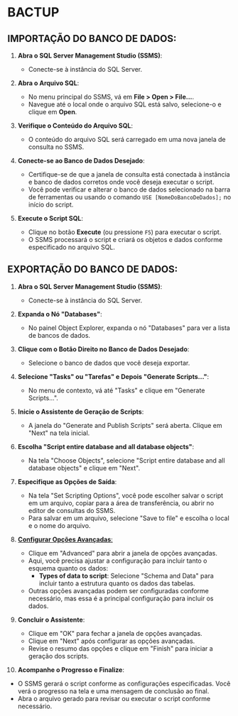 # BACTUP 
## IMPORTAÇÃO DO BANCO DE DADOS:
1. **Abra o SQL Server Management Studio (SSMS)**:
   - Conecte-se à instância do SQL Server.

2. **Abra o Arquivo SQL**:
   - No menu principal do SSMS, vá em **File > Open > File...**.
   - Navegue até o local onde o arquivo SQL está salvo, selecione-o e clique em **Open**.

3. **Verifique o Conteúdo do Arquivo SQL**:
   - O conteúdo do arquivo SQL será carregado em uma nova janela de consulta no SSMS.

4. **Conecte-se ao Banco de Dados Desejado**:
   - Certifique-se de que a janela de consulta está conectada à instância e banco de dados corretos onde você deseja executar o script.
   - Você pode verificar e alterar o banco de dados selecionado na barra de ferramentas ou usando o comando `USE [NomeDoBancoDeDados];` no início do script.

5. **Execute o Script SQL**:
   - Clique no botão **Execute** (ou pressione `F5`) para executar o script.
   - O SSMS processará o script e criará os objetos e dados conforme especificado no arquivo SQL.

## EXPORTAÇÃO DO BANCO DE DADOS:
1. **Abra o SQL Server Management Studio (SSMS)**:
   - Conecte-se à instância do SQL Server.

2. **Expanda o Nó "Databases"**:
   - No painel Object Explorer, expanda o nó "Databases" para ver a lista de bancos de dados.

3. **Clique com o Botão Direito no Banco de Dados Desejado**:
   - Selecione o banco de dados que você deseja exportar.

4. **Selecione "Tasks" ou "Tarefas" e Depois "Generate Scripts..."**:
   - No menu de contexto, vá até "Tasks" e clique em "Generate Scripts...".

5. **Inicie o Assistente de Geração de Scripts**:
   - A janela do "Generate and Publish Scripts" será aberta. Clique em "Next" na tela inicial.

6. **Escolha "Script entire database and all database objects"**:
   - Na tela "Choose Objects", selecione "Script entire database and all database objects" e clique em "Next".

7. **Especifique as Opções de Saída**:
   - Na tela "Set Scripting Options", você pode escolher salvar o script em um arquivo, copiar para a área de transferência, ou abrir no editor de consultas do SSMS.
   - Para salvar em um arquivo, selecione "Save to file" e escolha o local e o nome do arquivo.

8. [**Configurar Opções Avançadas**:](https://youtu.be/SW42zxfyKAY?si=BUkKb1149a3GAV-z)
   - Clique em "Advanced" para abrir a janela de opções avançadas.
   - Aqui, você precisa ajustar a configuração para incluir tanto o esquema quanto os dados:
     - **Types of data to script**: Selecione "Schema and Data" para incluir tanto a estrutura quanto os dados das tabelas.
   - Outras opções avançadas podem ser configuradas conforme necessário, mas essa é a principal configuração para incluir os dados.

9. **Concluir o Assistente**:
   - Clique em "OK" para fechar a janela de opções avançadas.
   - Clique em "Next" após configurar as opções avançadas.
   - Revise o resumo das opções e clique em "Finish" para iniciar a geração dos scripts.

10. **Acompanhe o Progresso e Finalize**:
   - O SSMS gerará o script conforme as configurações especificadas. Você verá o progresso na tela e uma mensagem de conclusão ao final.
   - Abra o arquivo gerado para revisar ou executar o script conforme necessário.

